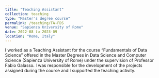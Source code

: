 ```yaml
---
title: "Teaching Assistant"
collection: teaching
type: "Master's degree course"
permalink: /teaching/TA-FDS
venue: "Sapienza University of Rome"
date: 2022-08 to 2023-09
location: "Rome, Italy"
---
```


I worked as a Teaching Assistant for the course “Fundamentals of Data Science” offered in the Master Degrees in Data Science and Computer Science (Sapienza University of Rome) under the supervision of Professor Fabio Galasso. I was responsible for the development of the projects assigned during the course and I supported the teaching activity.
